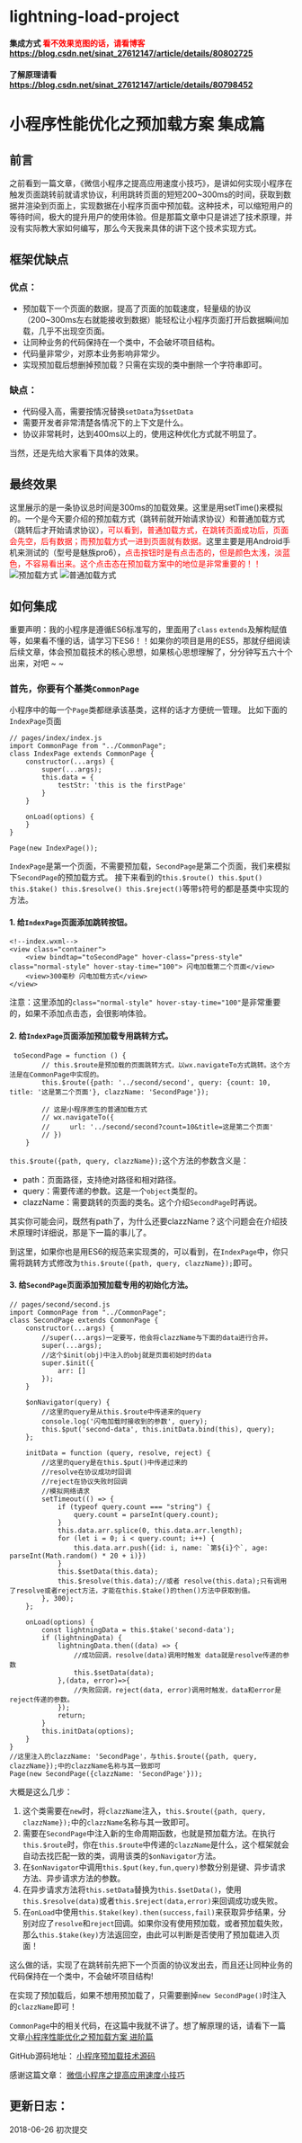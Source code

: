 # lightning-load-project

#### 集成方式 <font color=red>看不效果览图的话，请看博客</font> https://blog.csdn.net/sinat_27612147/article/details/80802725

#### 了解原理请看 https://blog.csdn.net/sinat_27612147/article/details/80798452

# 小程序性能优化之预加载方案 集成篇

## 前言
之前看到一篇文章，《微信小程序之提高应用速度小技巧》，是讲如何实现小程序在触发页面跳转前就请求协议，利用跳转页面的短短200~300ms的时间，获取到数据并渲染到页面上，实现数据在小程序页面中预加载。这种技术，可以缩短用户的等待时间，极大的提升用户的使用体验。但是那篇文章中只是讲述了技术原理，并没有实际教大家如何编写，那么今天我来具体的讲下这个技术实现方式。

## 框架优缺点
### 优点：
 - 预加载下一个页面的数据，提高了页面的加载速度，轻量级的协议（200~300ms左右就能接收到数据）能轻松让小程序页面打开后数据瞬间加载，几乎不出现空页面。
 - 让同种业务的代码保持在一个类中，不会破坏项目结构。
 - 代码量非常少，对原本业务影响非常少。
 - 实现预加载后想删掉预加载？只需在实现的类中删除一个字符串即可。

### 缺点：

 - 代码侵入高，需要按情况替换`setData`为`$setData`
 - 需要开发者非常清楚各情况下的上下文是什么。
 - 协议非常耗时，达到400ms以上的，使用这种优化方式就不明显了。

当然，还是先给大家看下具体的效果。

## 最终效果
这里展示的是一条协议总时间是300ms的加载效果。这里是用setTime()来模拟的。一个是今天要介绍的预加载方式（跳转前就开始请求协议）和普通加载方式（跳转后才开始请求协议），<font color=red>可以看到，普通加载方式，在跳转页面成功后，页面会先空，后有数据；而预加载方式一进到页面就有数据。</font>这里主要是用Android手机来测试的（型号是魅族pro6），<font color=red>点击按钮时是有点击态的，但是颜色太浅，淡蓝色，不容易看出来。这个点击态在预加载方案中的地位是非常重要的！！</font>
![预加载方式](https://img-blog.csdn.net/20180625120254540?watermark/2/text/aHR0cHM6Ly9ibG9nLmNzZG4ubmV0L3NpbmF0XzI3NjEyMTQ3/font/5a6L5L2T/fontsize/400/fill/I0JBQkFCMA==/dissolve/70)
![普通加载方式](https://img-blog.csdn.net/20180625120222391?watermark/2/text/aHR0cHM6Ly9ibG9nLmNzZG4ubmV0L3NpbmF0XzI3NjEyMTQ3/font/5a6L5L2T/fontsize/400/fill/I0JBQkFCMA==/dissolve/70)

## 如何集成
重要声明：我的小程序是遵循ES6标准写的，里面用了`class` `extends`及解构赋值等，如果看不懂的话，请学习下ES6！！如果你的项目是用的ES5，那就仔细阅读后续文章，体会预加载技术的核心思想，如果核心思想理解了，分分钟写五六十个出来，对吧 ~ ~
### 首先，你要有个基类`CommonPage`
小程序中的每一个`Page`类都继承该基类，这样的话才方便统一管理。
比如下面的`IndexPage`页面
```
// pages/index/index.js
import CommonPage from "../CommonPage";
class IndexPage extends CommonPage {
    constructor(...args) {
        super(...args);
        this.data = {
            testStr: 'this is the firstPage'
        }
    }

    onLoad(options) {
    }
}

Page(new IndexPage());
```
`IndexPage`是第一个页面，不需要预加载，`SecondPage`是第二个页面，我们来模拟下`SecondPage`的预加载方式。
接下来看到的`this.$route() this.$put() this.$take() this.$resolve() this.$reject()`等带`$`符号的都是基类中实现的方法。
#### 1. 给`IndexPage`页面添加跳转按钮。

```
<!--index.wxml-->
<view class="container">
    <view bindtap="toSecondPage" hover-class="press-style" class="normal-style" hover-stay-time="100"> 闪电加载第二个页面</view>
    <view>300毫秒 闪电加载方式</view>
</view>
```
注意：这里添加的`class="normal-style" hover-stay-time="100"`是非常重要的，如果不添加点击态，会很影响体验。
#### 2. 给`IndexPage`页面添加预加载专用跳转方式。

```
 toSecondPage = function () {
        // this.$route是预加载的页面跳转方式，以wx.navigateTo方式跳转。这个方法是在CommonPage中实现的。
        this.$route({path: '../second/second', query: {count: 10, title: '这是第二个页面'}, clazzName: 'SecondPage'});
		
		// 这是小程序原生的普通加载方式
        // wx.navigateTo({
        //     url: '../second/second?count=10&title=这是第二个页面'
        // })
    }
```

`this.$route({path, query, clazzName});`这个方法的参数含义是：

 - path：页面路径，支持绝对路径和相对路径。
 - query：需要传递的参数。这是一个`object`类型的。
 - clazzName：需要跳转的页面的类名。这个介绍`SecondPage`时再说。

其实你可能会问，既然有path了，为什么还要clazzName？这个问题会在介绍技术原理时详细说，那是下一篇的事儿了。

到这里，如果你也是用ES6的规范来实现类的，可以看到，在`IndexPage`中，你只需将跳转方式修改为`this.$route({path, query, clazzName});`即可。

#### 3. 给`SecondPage`页面添加预加载专用的初始化方法。

```
// pages/second/second.js
import CommonPage from "../CommonPage";
class SecondPage extends CommonPage {
    constructor(...args) {
	    //super(...args)一定要写，他会将clazzName与下面的data进行合并。
        super(...args);
        //这个$init(obj)中注入的obj就是页面初始时的data
        super.$init({
            arr: []
        });
    }

    $onNavigator(query) {
	    //这里的query是从this.$route中传递来的query
        console.log('闪电️加载时接收到的参数', query);
        this.$put('second-data', this.initData.bind(this), query);
    };
	
    initData = function (query, resolve, reject) {
	    //这里的query是在this.$put()中传递过来的
	    //resolve在协议成功时回调
	    //reject在协议失败时回调
	    //模拟网络请求
        setTimeout(() => {
            if (typeof query.count === "string") {
                query.count = parseInt(query.count);
            }
            this.data.arr.splice(0, this.data.arr.length);
            for (let i = 0; i < query.count; i++) {
                this.data.arr.push({id: i, name: `第${i}个`, age: parseInt(Math.random() * 20 + i)})
            }
            this.$setData(this.data);
            this.$resolve(this.data);//或者 resolve(this.data);只有调用了resolve或者reject方法，才能在this.$take()的then()方法中获取到值。
        }, 300);
    };

    onLoad(options) {
        const lightningData = this.$take('second-data');
        if (lightningData) {
            lightningData.then((data) => {
	            //成功回调，resolve(data)调用时触发 data就是resolve传递的参数
                this.$setData(data);
            },(data, error)=>{
	            //失败回调，reject(data, error)调用时触发，data和error是reject传递的参数。
            });
            return;
        }
        this.initData(options);
    }
}
//这里注入的clazzName: 'SecondPage'，与this.$route({path, query, clazzName});中的clazzName名称与其一致即可
Page(new SecondPage({clazzName: 'SecondPage'}));
```
大概是这么几步：

 1. 这个类需要在`new`时，将`clazzName`注入，`this.$route({path, query, clazzName});`中的`clazzName`名称与其一致即可。
 2. 需要在`SecondPage`中注入新的生命周期函数，也就是预加载方法。在执行`this.$route`时，你在`this.$route`中传递的`clazzName`是什么，这个框架就会自动去找匹配一致的类，调用该类的`$onNavigator`方法。
 3. 在`$onNavigator`中调用`this.$put(key,fun,query)`参数分别是键、异步请求方法、异步请求方法的参数。
 4. 在异步请求方法将`this.setData`替换为`this.$setData()`，使用`this.$resolve(data)`或者`this.$reject(data,error)`来回调成功或失败。
 5. 在`onLoad`中使用`this.$take(key).then(success,fail)`来获取异步结果，分别对应了`resolve`和`reject`回调。如果你没有使用预加载，或者预加载失败，那么`this.$take(key)`方法返回空，由此可以判断是否使用了预加载进入页面！

这么做的话，实现了在跳转前先把下一个页面的协议发出去，而且还让同种业务的代码保持在一个类中，不会破坏项目结构!

在实现了预加载后，如果不想用预加载了，只需要删掉`new SecondPage()`时注入的`clazzName`即可！

`CommonPage`中的相关代码，在这篇中我就不讲了。想了解原理的话，请看下一篇文章[小程序性能优化之预加载方案 进阶篇](https://blog.csdn.net/sinat_27612147/article/details/80798452)

GitHub源码地址：
[小程序预加载技术源码](https://github.com/unmagic/lightning-load-project)


感谢这篇文章：
[微信小程序之提高应用速度小技巧](http://wetest.qq.com/lab/view/294.html?from=content_qcloud)


## 更新日志：
2018-06-26
初次提交
